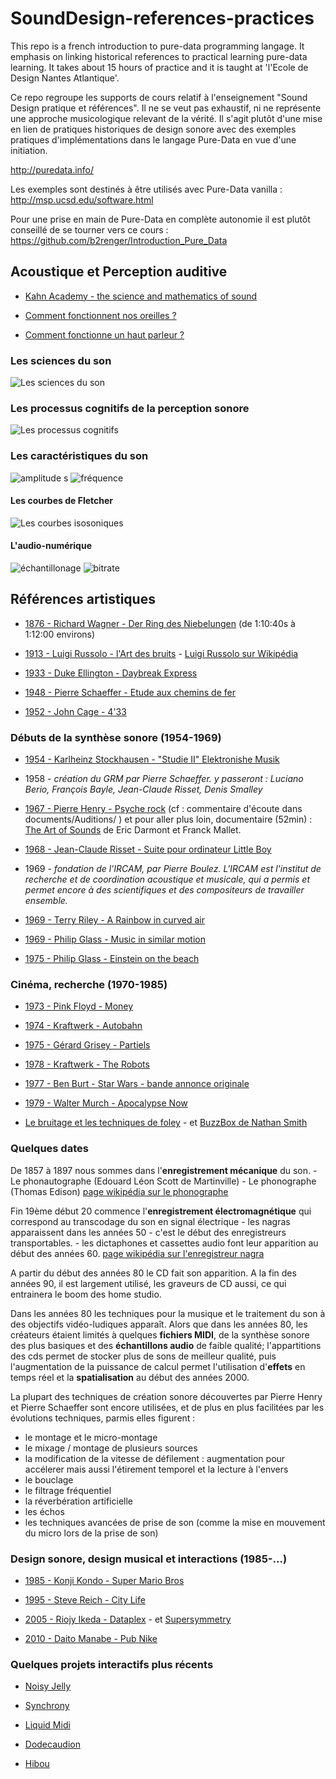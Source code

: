 # SoundDesign-references-practices
This repo is a french introduction to pure-data programming langage. It emphasis on linking historical references to practical learning pure-data learning. It takes about 15 hours of practice and it is taught at 'l'Ecole de Design Nantes Atlantique'.

Ce repo regroupe les supports de cours relatif à l'enseignement "Sound Design pratique et références". Il ne se veut pas exhaustif, ni ne représente une approche musicologique relevant de la vérité. Il s'agit plutôt d'une mise en lien de pratiques historiques de design sonore avec des exemples pratiques d'implémentations dans le langage Pure-Data en vue d'une initiation.

http://puredata.info/

Les exemples sont destinés à être utilisés avec Pure-Data vanilla : http://msp.ucsd.edu/software.html

Pour une prise en main de Pure-Data en complète autonomie il est plutôt conseillé de se tourner vers ce cours : https://github.com/b2renger/Introduction_Pure_Data

## Acoustique et Perception auditive

- [Kahn Academy - the science and mathematics of sound](!https://www.khanacademy.org/math/math-for-fun-and-glory/vi-hart/singing/v/what-is-up-with-noises-the-science-and-mathematics-of-sound-frequency-and-pitch)

- [Comment fonctionnent nos oreilles ?](!https://jig.space/view?jig=1o7LbAKd) 

- [Comment fonctionne un haut parleur ?](!https://jig.space/view?jig=8pO80mOY)  


### Les sciences du son
![Les sciences du son](documents/Audition/A_Audition_01_Les_sciences_du_son.png)

### Les processus cognitifs de la perception sonore
![Les processus cognitifs](documents/Audition/A_Audition_03_Les_processus_cognitifs.png)

### Les caractéristiques du son

![amplitude](documents/Audition/A_Audition_04_Caractéristiques_du_son_01.png)
s
![fréquence](documents/Audition/A_Audition_05_Caractéristiques_du_son_02.png)

#### Les courbes de Fletcher
![Les courbes isosoniques](documents/Audition/A_Audition_06_Fletcher_munson.jpg)

#### L'audio-numérique
![échantillonage](documents/AudioNumérique/A_Traitement_Numérique_01_Fréquence_echantillonage.png)
![bitrate](documents/AudioNumérique/A_Traitement_Numérique_02_Resolution.png)

## Références artistiques

- [1876 - Richard Wagner - Der Ring des Niebelungen](!https://youtu.be/CUFWNKFajjA?t=1h10m40s) (de 1:10:40s à 1:12:00 environs)

- [1913 - Luigi Russolo  - l'Art des bruits](!https://www.youtube.com/watch?v=8GpN5FHO60c) - 
    [Luigi Russolo sur Wikipédia](!https://fr.wikipedia.org/wiki/Luigi_Russolo)

- [1933 - Duke Ellington - Daybreak Express](!https://www.youtube.com/watch?v=TX3UBxF6LIA)

- [1948 - Pierre Schaeffer - Etude aux chemins de fer](!https://www.youtube.com/watch?v=N9pOq8u6-bA&index=6&list=RDVHLmitA3o6g)

- [1952 - John Cage - 4'33](!https://www.youtube.com/watch?v=JTEFKFiXSx4)


### Débuts de la synthèse sonore (1954-1969)

- [1954 - Karlheinz Stockhausen - "Studie II" Elektronishe Musik](!https://www.youtube.com/watch?v=_qi4hgT_d0o)

- 1958 - *création du GRM par Pierre Schaeffer. y passeront : Luciano Berio,  François Bayle, Jean-Claude Risset, Denis Smalley*

- [1967 - Pierre Henry - Psyche rock](!https://www.youtube.com/watch?v=AOqfWj0HqNE) (cf : commentaire d'écoute dans documents/Auditions/    )
et pour aller plus loin, documentaire (52min) : [The Art of Sounds](!https://www.youtube.com/watch?v=Zsb1w-3iFa8) de Eric Darmont et Franck Mallet. 

- [1968 - Jean-Claude Risset - Suite pour ordinateur Little Boy](!https://www.youtube.com/watch?v=8C7I8jjMutk)

- 1969 - *fondation de l'IRCAM, par Pierre Boulez. L'IRCAM est l'institut de recherche et de coordination acoustique et musicale, qui a permis et permet encore à des scientifiques et des compositeurs de travailler ensemble.*

- [1969 - Terry Riley - A Rainbow in curved air](!https://www.youtube.com/watch?v=hy3W-3HPMWg)

- [1969 - Philip Glass - Music in similar motion](!https://www.youtube.com/watch?v=lfNdtEPi79M)

- [1975 - Philip Glass - Einstein on the beach](!https://www.youtube.com/watch?v=WmX_GgozpQs)



### Cinéma, recherche (1970-1985)

- [1973 - Pink Floyd - Money](!https://www.youtube.com/watch?v=-0kcet4aPpQ)

- [1974 - Kraftwerk - Autobahn](!https://www.youtube.com/watch?v=e11h73WhqK4)

- [1975 - Gérard Grisey - Partiels](!https://www.youtube.com/watch?v=jqzukP_BtW8)

- [1978 - Kraftwerk - The Robots](!https://www.youtube.com/watch?v=3HiRjblCypw)

- [1977 - Ben Burt - Star Wars - bande annonce originale](!https://www.youtube.com/watch?v=vP_1T4ilm8M)

- [1979 - Walter Murch - Apocalypse Now](!https://www.youtube.com/watch?v=e5L617dEXlE)

- [Le bruitage et les techniques de foley](!https://www.youtube.com/playlist?list=PLenSg5mxivedEDbbW1snBgaozvRgeKoTp) - et [BuzzBox de Nathan Smith](!https://www.youtube.com/watch?v=4C_lPvrfP00)


### Quelques dates

De 1857 à 1897 nous sommes dans l'**enregistrement mécanique** du son.
    - Le phonautographe (Edouard Léon Scott de Martinville)
    - Le phonographe (Thomas Edison) 
[page wikipédia sur le phonographe](!https://fr.wikipedia.org/wiki/Phonographe)

Fin 19ème début 20 commence l'**enregistrement électromagnétique** qui correspond au transcodage du son en signal électrique
    - les nagras apparaissent dans les années 50 - c'est le début des enregistreurs transportables.
    - les dictaphones et cassettes audio font leur apparition au début des années 60.
[page wikipédia sur l'enregistreur nagra](!https://fr.wikipedia.org/wiki/Nagra)

A partir du début des années 80 le CD fait son apparition. A la fin des années 90, il est largement utilisé, les graveurs de CD aussi, ce qui entrainera le boom des home studio.

Dans les années 80 les techniques pour la musique et le traitement du son à des objectifs vidéo-ludiques apparaît. Alors que dans les années 80, les créateurs étaient limités à quelques **fichiers MIDI**, de la synthèse sonore des plus basiques et des **échantillons audio** de faible qualité; l'appartitions des cds permet de stocker plus de sons de meilleur qualité, puis l'augmentation de la puissance de calcul permet l'utilisation d'**effets** en temps réel et la **spatialisation** au début des années 2000.

La plupart des techniques de création sonore découvertes par Pierre Henry et Pierre Schaeffer sont encore utilisées, et de plus en plus facilitées par les évolutions techniques, parmis elles figurent :
- le montage et le micro-montage
- le mixage / montage de plusieurs sources
- la modification de la vitesse de défilement : augmentation pour accélerer mais aussi l'étirement temporel et la lecture à l'envers
- le bouclage
- le filtrage fréquentiel
- la réverbération artificielle
- les échos
- les techniques avancées de prise de son (comme la mise en mouvement du micro lors de la prise de son)


### Design sonore, design musical et interactions (1985-...)



- [1985 - Konji Kondo - Super Mario Bros](!https://www.youtube.com/watch?v=ia8bhFoqkVE)

- [1995 - Steve Reich - City Life](!https://www.youtube.com/watch?v=BYca8EJlz0g)

- [2005 - Riojy Ikeda - Dataplex](!https://www.youtube.com/watch?v=F5hhFMSAuf4) - et [Supersymmetry](!http://www.ryojiikeda.com/project/supersymmetry/)

- [2010 - Daito Manabe - Pub Nike](!https://www.youtube.com/watch?v=uS1exujG3cY)

### Quelques projets interactifs plus récents

- [Noisy Jelly](!https://vimeo.com/38796545)

- [Synchrony](!https://vimeo.com/118888577)

- [Liquid Midi](!https://vimeo.com/130185068)	

- [Dodecaudion](!https://vimeo.com/28651568)

- [Hibou](!https://vimeo.com/67895730)

